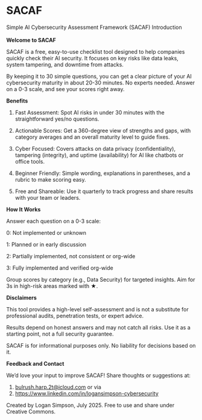 # SACAF

Simple AI Cybersecurity Assessment Framework (SACAF) Introduction
<br><br>**Welcome to SACAF**

SACAF is a free, easy-to-use checklist tool designed to help companies quickly check their AI security. It focuses on key risks like data leaks, system tampering, and downtime from attacks. 

By keeping it to 30 simple questions, you can get a clear picture of your AI cybersecurity maturity in about 20-30 minutes. No experts needed. Answer on a 0-3 scale, and see your scores right away.

**Benefits**
1. Fast Assessment: Spot AI risks in under 30 minutes with the straightforward yes/no questions.

2. Actionable Scores: Get a 360-degree view of strengths and gaps, with category averages and an overall maturity level to guide fixes.

3. Cyber Focused: Covers attacks on data privacy (confidentiality), tampering (integrity), and uptime (availability) for AI like chatbots or office tools.

4. Beginner Friendly: Simple wording, explanations in parentheses, and a rubric to make scoring easy.

5. Free and Shareable: Use it quarterly to track progress and share results with your team or leaders.

**How It Works**

Answer each question on a 0-3 scale:

0: Not implemented or unknown

1: Planned or in early discussion

2: Partially implemented, not consistent or org-wide

3: Fully implemented and verified org-wide

Group scores by category (e.g., Data Security) for targeted insights. Aim for 3s in high-risk areas marked with ★.

**Disclaimers**

This tool provides a high-level self-assessment and is not a substitute for professional audits, penetration tests, or expert advice.

Results depend on honest answers and may not catch all risks. Use it as a starting point, not a full security guarantee.

SACAF is for informational purposes only. No liability for decisions based on it.

**Feedback and Contact**

We’d love your input to improve SACAF! Share thoughts or suggestions at:
1. bulrush.harp.2t@icloud.com or via
2. https://www.linkedin.com/in/logansimpson-cybersecurity

Created by Logan Simpson, July 2025. Free to use and share under Creative Commons.
